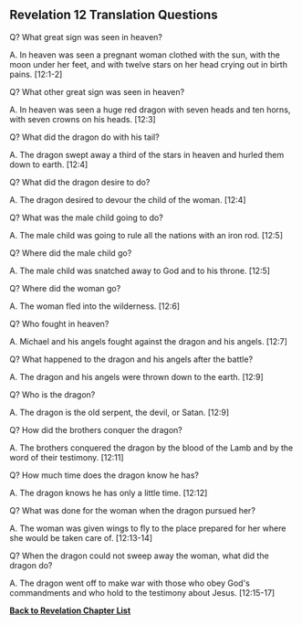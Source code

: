 ## Revelation 12 Translation Questions ##

Q? What great sign was seen in heaven?

A. In heaven was seen a pregnant woman clothed with the sun, with the moon under her feet, and with twelve stars on her head crying out in birth pains. [12:1-2]

Q? What other great sign was seen in heaven?

A. In heaven was seen a huge red dragon with seven heads and ten horns, with seven crowns on his heads. [12:3]

Q? What did the dragon do with his tail?

A. The dragon swept away a third of the stars in heaven and hurled them down to earth. [12:4]

Q? What did the dragon desire to do?

A. The dragon desired to devour the child of the woman. [12:4]

Q? What was the male child going to do?

A. The male child was going to rule all the nations with an iron rod. [12:5]

Q? Where did the male child go?

A. The male child was snatched away to God and to his throne. [12:5]

Q? Where did the woman go?

A. The woman fled into the wilderness. [12:6]

Q? Who fought in heaven?

A. Michael and his angels fought against the dragon and his angels. [12:7]

Q? What happened to the dragon and his angels after the battle?

A. The dragon and his angels were thrown down to the earth. [12:9]

Q? Who is the dragon?

A. The dragon is the old serpent, the devil, or Satan. [12:9]

Q? How did the brothers conquer the dragon?

A. The brothers conquered the dragon by the blood of the Lamb and by the word of their testimony. [12:11]

Q? How much time does the dragon know he has?

A. The dragon knows he has only a little time. [12:12]

Q? What was done for the woman when the dragon pursued her?

A. The woman was given wings to fly to the place prepared for her where she would be taken care of. [12:13-14]

Q? When the dragon could not sweep away the woman, what did the dragon do?

A. The dragon went off to make war with those who obey God's commandments and who hold to the testimony about Jesus. [12:15-17]

__[Back to Revelation Chapter List](./)__


